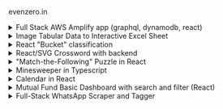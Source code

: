 evenzero.in


<details>
  <summary>Full Stack AWS Amplify app (graphql, dynamodb, react) </summary>
  <img src="https://puu.sh/HslRh/787bc72c85.gif"/>
 </details>

<details>
  <summary>Image Tabular Data to Interactive Excel Sheet </summary>
  <img src="https://puu.sh/GAhkc/2a1da7e7c3.gif"/>
 </details>
 
<details>
  <summary>React "Bucket" classification</summary>
  <img src="https://puu.sh/FWhlQ/c5e1e384a8.gif"/>
 </details>
 
<details>
  <summary>React/SVG Crossword with backend</summary>
  <img src="https://camo.githubusercontent.com/ad84cb37b7fe30198eb4379a51824b0b7bcc0546a550473cc060ffeb141386fd/68747470733a2f2f7075752e73682f4657686d4b2f303031376161633266642e676966"/>
 </details>

<details>
  <summary>"Match-the-Following" Puzzle in React </summary>
  <img src="https://camo.githubusercontent.com/5083e1ba7a859212fdde7a0568010ecbf7da84d6106c1c9a763805744d247d59/68747470733a2f2f7075752e73682f4657686c362f363139316333343134322e676966"/>
 </details>

<details>
  <summary>Minesweeper in Typescript</summary>
  <img src="https://camo.githubusercontent.com/f68531f87d7d62e9d98966ca4a59c9cc61fa7ebe/68747470733a2f2f692e696d6775722e636f6d2f376a4a4b6962622e676966"/> </details>

<details>
  <summary>Calendar in React</summary>
  <img src="https://camo.githubusercontent.com/78ea58ce2bcbfacd6c3ae9722efa3cf29e853ff9197c35d15737f498aa72dae5/68747470733a2f2f7075752e73682f456e73597a2f316464363938613637622e706e67"/>
 </details>

<details>
  <summary>Mutual Fund Basic Dashboard with search and filter (React)</summary>
  <img src="https://camo.githubusercontent.com/444faa960733481292101ea6649986276e39063048a4f5f426bf7f51c50b50ab/68747470733a2f2f7075752e73682f46327350622f646162396337633930662e706e67"/>
 </details>

<details>
  <summary>Full-Stack WhatsApp Scraper and Tagger</summary>
  <img src="https://puu.sh/FWALG/25d2d735e4.gif"/>
 </details>

